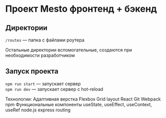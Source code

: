 # Проект Mesto фронтенд + бэкенд

## Директории

`/routes` — папка с файлами роутера  
  
Остальные директории вспомогательные, создаются при необходимости разработчиком

## Запуск проекта

`npm run start` — запускает сервер   
`npm run dev` — запускает сервер с hot-reload

Технологии:
Адаптивная верстка
Flexbox
Grid layout
React
Git
Webpack
npm
Функциональные компоненты
useState, useEffect, useContext, useRef
node.js
express routing


